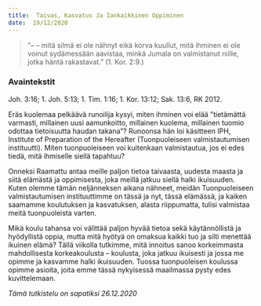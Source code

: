 ```yaml
---
title:  Taivas, Kasvatus Ja Iankaikkinen Oppiminen
date:  19/12/2020
---
```


> <p></p>
> ”– – mitä silmä ei ole nähnyt eikä korva kuullut, mitä ihminen ei ole voinut sydämessään aavistaa, minkä Jumala on valmistanut niille, jotka häntä rakastavat.” (1. Kor. 2:9.)

### Avaintekstit
Joh. 3:16;  1. Joh. 5:13;  1. Tim. 1:16;  1. Kor. 13:12;  Sak. 13:6, RK 2012.

Eräs kuolemaa pelkäävä runoilija kysyi, miten ihminen voi elää ”tietämättä varmasti, millainen uusi aamunkoitto, millainen kuolema, millainen tuomio odottaa tietoisuutta haudan takana”? Runoonsa hän loi käsitteen IPH, Institute of Preparation of the Hereafter  (Tuonpuoleiseen valmistautumisen instituutti). Miten tuonpuoleiseen voi kuitenkaan valmistautua, jos ei edes tiedä, mitä ihmiselle siellä tapahtuu?

Onneksi Raamattu antaa meille paljon tietoa taivaasta, uudesta maasta ja siitä elämästä ja oppimisesta, joka meillä jatkuu siellä halki ikuisuuden. Kuten olemme tämän neljänneksen aikana nähneet, meidän Tuonpuoleiseen valmistautumisen instituuttimme on tässä ja nyt, tässä elämässä, ja kaiken saamamme koulutuksen ja kasvatuksen, alasta riippumatta, tulisi valmistaa meitä tuonpuoleista varten.

Mikä koulu tahansa voi välittää paljon hyvää tietoa sekä käytännöllistä ja hyödyllistä oppia, mutta mitä hyötyä on omaksua kaikki tuo ja silti menettää ikuinen elämä? Tällä viikolla tutkimme, mitä innoitus sanoo korkeimmasta mahdollisesta korkeakoulusta – koulusta, joka jatkuu ikuisesti ja jossa me opimme ja kasvamme halki ikuisuuden. Tuossa tuonpuoleisen koulussa opimme asioita, joita emme tässä nykyisessä maailmassa pysty edes kuvittelemaan.

_Tämä tutkistelu on sapatiksi 26.12.2020_